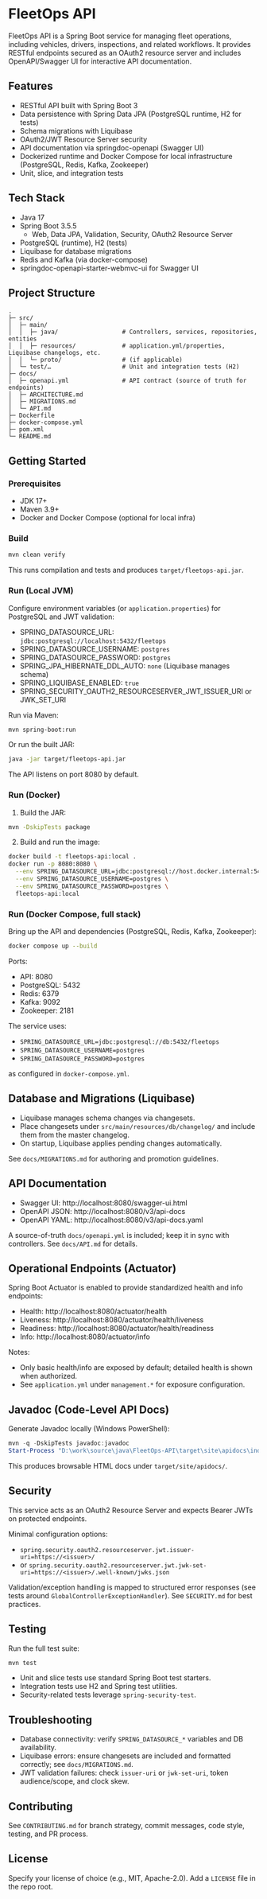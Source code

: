 # FleetOps API

FleetOps API is a Spring Boot service for managing fleet operations, including vehicles, drivers, inspections, and related workflows. It provides RESTful endpoints secured as an OAuth2 resource server and includes OpenAPI/Swagger UI for interactive API documentation.

## Features

- RESTful API built with Spring Boot 3
- Data persistence with Spring Data JPA (PostgreSQL runtime, H2 for tests)
- Schema migrations with Liquibase
- OAuth2/JWT Resource Server security
- API documentation via springdoc-openapi (Swagger UI)
- Dockerized runtime and Docker Compose for local infrastructure (PostgreSQL, Redis, Kafka, Zookeeper)
- Unit, slice, and integration tests

## Tech Stack

- Java 17
- Spring Boot 3.5.5
  - Web, Data JPA, Validation, Security, OAuth2 Resource Server
- PostgreSQL (runtime), H2 (tests)
- Liquibase for database migrations
- Redis and Kafka (via docker-compose)
- springdoc-openapi-starter-webmvc-ui for Swagger UI

## Project Structure

```text
.
├─ src/
│  ├─ main/
│  │  ├─ java/                  # Controllers, services, repositories, entities
│  │  ├─ resources/             # application.yml/properties, Liquibase changelogs, etc.
│  │  └─ proto/                 # (if applicable)
│  └─ test/…                    # Unit and integration tests (H2)
├─ docs/
│  ├─ openapi.yml               # API contract (source of truth for endpoints)
│  ├─ ARCHITECTURE.md
│  ├─ MIGRATIONS.md
│  └─ API.md
├─ Dockerfile
├─ docker-compose.yml
├─ pom.xml
└─ README.md
```

## Getting Started

### Prerequisites

- JDK 17+
- Maven 3.9+
- Docker and Docker Compose (optional for local infra)

### Build

```bash
mvn clean verify
```

This runs compilation and tests and produces `target/fleetops-api.jar`.

### Run (Local JVM)

Configure environment variables (or `application.properties`) for PostgreSQL and JWT validation:

- SPRING_DATASOURCE_URL: `jdbc:postgresql://localhost:5432/fleetops`
- SPRING_DATASOURCE_USERNAME: `postgres`
- SPRING_DATASOURCE_PASSWORD: `postgres`
- SPRING_JPA_HIBERNATE_DDL_AUTO: `none` (Liquibase manages schema)
- SPRING_LIQUIBASE_ENABLED: `true`
- SPRING_SECURITY_OAUTH2_RESOURCESERVER_JWT_ISSUER_URI or JWK_SET_URI

Run via Maven:

```bash
mvn spring-boot:run
```

Or run the built JAR:

```bash
java -jar target/fleetops-api.jar
```

The API listens on port 8080 by default.

### Run (Docker)

1) Build the JAR:

```bash
mvn -DskipTests package
```

2) Build and run the image:

```bash
docker build -t fleetops-api:local .
docker run -p 8080:8080 \
  --env SPRING_DATASOURCE_URL=jdbc:postgresql://host.docker.internal:5432/fleetops \
  --env SPRING_DATASOURCE_USERNAME=postgres \
  --env SPRING_DATASOURCE_PASSWORD=postgres \
  fleetops-api:local
```

### Run (Docker Compose, full stack)

Bring up the API and dependencies (PostgreSQL, Redis, Kafka, Zookeeper):

```bash
docker compose up --build
```

Ports:
- API: 8080
- PostgreSQL: 5432
- Redis: 6379
- Kafka: 9092
- Zookeeper: 2181

The service uses:
- `SPRING_DATASOURCE_URL=jdbc:postgresql://db:5432/fleetops`
- `SPRING_DATASOURCE_USERNAME=postgres`
- `SPRING_DATASOURCE_PASSWORD=postgres`

as configured in `docker-compose.yml`.

## Database and Migrations (Liquibase)

- Liquibase manages schema changes via changesets.
- Place changesets under `src/main/resources/db/changelog/` and include them from the master changelog.
- On startup, Liquibase applies pending changes automatically.

See `docs/MIGRATIONS.md` for authoring and promotion guidelines.

## API Documentation

- Swagger UI: http://localhost:8080/swagger-ui.html
- OpenAPI JSON: http://localhost:8080/v3/api-docs
- OpenAPI YAML: http://localhost:8080/v3/api-docs.yaml

A source-of-truth `docs/openapi.yml` is included; keep it in sync with controllers. See `docs/API.md` for details.

## Operational Endpoints (Actuator)

Spring Boot Actuator is enabled to provide standardized health and info endpoints:

- Health: http://localhost:8080/actuator/health
- Liveness: http://localhost:8080/actuator/health/liveness
- Readiness: http://localhost:8080/actuator/health/readiness
- Info: http://localhost:8080/actuator/info

Notes:
- Only basic health/info are exposed by default; detailed health is shown when authorized.
- See `application.yml` under `management.*` for exposure configuration.

## Javadoc (Code-Level API Docs)

Generate Javadoc locally (Windows PowerShell):

```powershell
mvn -q -DskipTests javadoc:javadoc
Start-Process "D:\work\source\java\FleetOps-API\target\site\apidocs\index.html"
```

This produces browsable HTML docs under `target/site/apidocs/`.

## Security

This service acts as an OAuth2 Resource Server and expects Bearer JWTs on protected endpoints.

Minimal configuration options:
- `spring.security.oauth2.resourceserver.jwt.issuer-uri=https://<issuer>/`
- or `spring.security.oauth2.resourceserver.jwt.jwk-set-uri=https://<issuer>/.well-known/jwks.json`

Validation/exception handling is mapped to structured error responses (see tests around `GlobalControllerExceptionHandler`). See `SECURITY.md` for best practices.

## Testing

Run the full test suite:

```bash
mvn test
```

- Unit and slice tests use standard Spring Boot test starters.
- Integration tests use H2 and Spring test utilities.
- Security-related tests leverage `spring-security-test`.

## Troubleshooting

- Database connectivity: verify `SPRING_DATASOURCE_*` variables and DB availability.
- Liquibase errors: ensure changesets are included and formatted correctly; see `docs/MIGRATIONS.md`.
- JWT validation failures: check `issuer-uri` or `jwk-set-uri`, token audience/scope, and clock skew.

## Contributing

See `CONTRIBUTING.md` for branch strategy, commit messages, code style, testing, and PR process.

## License

Specify your license of choice (e.g., MIT, Apache-2.0). Add a `LICENSE` file in the repo root.
